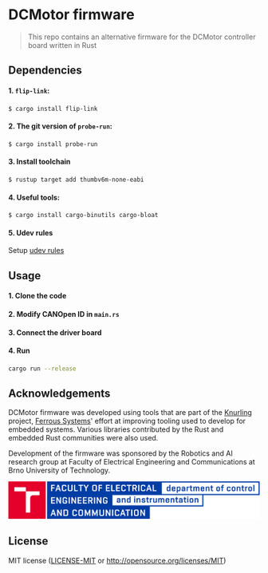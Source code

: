 # DCMotor firmware

> This repo contains an alternative firmware for the DCMotor controller board written in Rust

[`probe-run`]: https://crates.io/crates/probe-run
[`defmt`]: https://github.com/knurling-rs/defmt
[`flip-link`]: https://github.com/knurling-rs/flip-link

## Dependencies

#### 1. `flip-link`:
```console
$ cargo install flip-link
```

#### 2. The **git** version of `probe-run`:

<!-- TODO: update this once defmt is on crates.io? -->
```console
$ cargo install probe-run
```

#### 3. Install toolchain
```console
$ rustup target add thumbv6m-none-eabi
```

#### 4. Useful tools:
```console
$ cargo install cargo-binutils cargo-bloat
```
#### 5. Udev rules

Setup [udev rules](https://probe.rs/guide/2_probes/udev/)

## Usage

#### 1. Clone the code
#### 2. Modify CANOpen ID in `main.rs`
#### 3. Connect the driver board
#### 4. Run

```bash
cargo run --release
```

## Acknowledgements

DCMotor firmware was developed using tools that are part of the [Knurling] project, [Ferrous Systems]' effort at improving tooling used to develop for embedded systems. Various libraries contributed by the Rust and embedded Rust communities were also used.

Development of the firmware was sponsored by the Robotics and AI research group at Faculty of Electrical Engineering and Communications at Brno University of Technology.

<img src="uamt_logo.png" alt="uamt logo"/>

## License
MIT license ([LICENSE-MIT](LICENSE-MIT) or http://opensource.org/licenses/MIT)

[Knurling]: https://github.com/knurling-rs/meta
[Ferrous Systems]: https://ferrous-systems.com/
